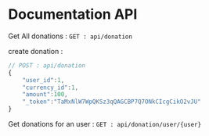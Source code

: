 # Documentation API

Get All donations : 
`GET : api/donation`

create donation : 
```javascript
// POST : api/donation
{
	"user_id":1,
	"currency_id":1,
	"amount":100,
	"_token":"TaMxNlW7WpQKSz3qQAGCBP7Q7ONkCIcgCikO2vJU"
}
```

Get donations for an user : 
`GET : api/donation/user/{user}`
